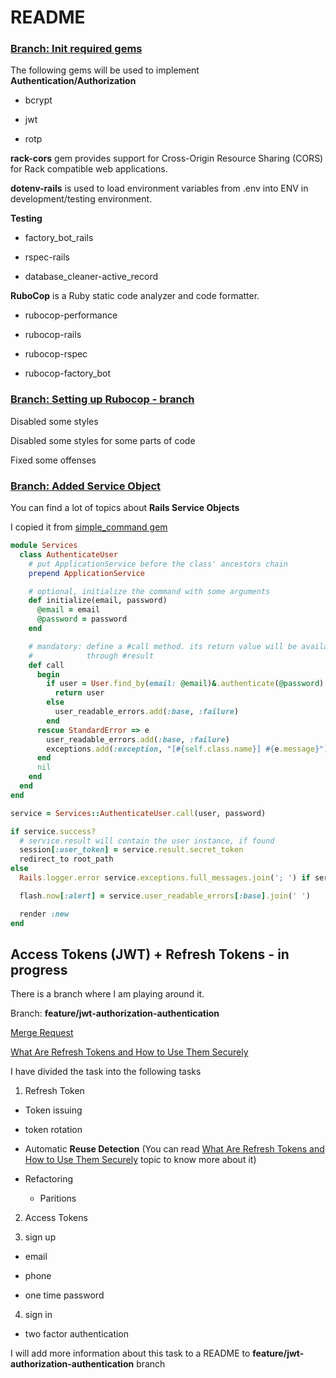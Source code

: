# README

### [Branch: Init required gems](https://github.com/AlexeyAlexey/rails_examples/tree/feature/default-gems)


The following gems will be used to implement **Authentication/Authorization**

* bcrypt

* jwt

* rotp


**rack-cors** gem provides support for Cross-Origin Resource Sharing (CORS) for Rack compatible web applications.


**dotenv-rails** is used to load environment variables from .env into ENV in development/testing environment.


**Testing**

 * factory_bot_rails
 
 * rspec-rails

 * database_cleaner-active_record



**RuboCop** is a Ruby static code analyzer and code formatter.

  * rubocop-performance

  * rubocop-rails

  * rubocop-rspec

  * rubocop-factory_bot



### [Branch: Setting up Rubocop - branch](https://github.com/AlexeyAlexey/rails_examples/tree/feature/rubocop-settuping)


Disabled some styles

Disabled some styles for some parts of code

Fixed some offenses


### [Branch: Added Service Object]()

  You can find a lot of topics about **Rails Service Objects**

  I copied it from [simple_command gem](https://github.com/nebulab/simple_command)



```ruby
module Services
  class AuthenticateUser
    # put ApplicationService before the class' ancestors chain
    prepend ApplicationService

    # optional, initialize the command with some arguments
    def initialize(email, password)
      @email = email
      @password = password
    end

    # mandatory: define a #call method. its return value will be available
    #            through #result
    def call
      begin
        if user = User.find_by(email: @email)&.authenticate(@password)
          return user
        else
          user_readable_errors.add(:base, :failure)
        end
      rescue StandardError => e
        user_readable_errors.add(:base, :failure)
        exceptions.add(:exception, "[#{self.class.name}] #{e.message}")
      end
      nil
    end
  end
end

service = Services::AuthenticateUser.call(user, password)

if service.success?
  # service.result will contain the user instance, if found
  session[:user_token] = service.result.secret_token
  redirect_to root_path
else
  Rails.logger.error service.exceptions.full_messages.join('; ') if service.exceptions.present?

  flash.now[:alert] = service.user_readable_errors[:base].join(' ')

  render :new
end
```


## Access Tokens (JWT) + Refresh Tokens - in progress

There is a branch where I am playing around it.


Branch: **feature/jwt-authorization-authentication**

[Merge Request](https://github.com/AlexeyAlexey/rails_examples/pull/2/files)


[What Are Refresh Tokens and How to Use Them Securely](https://auth0.com/blog/refresh-tokens-what-are-they-and-when-to-use-them/)

I have divided the task into the following tasks

1. Refresh Token
  
  - Token issuing

  - token rotation

  - Automatic **Reuse Detection** (You can read [What Are Refresh Tokens and How to Use Them Securely](https://auth0.com/blog/refresh-tokens-what-are-they-and-when-to-use-them/) topic to know more about it)

  - Refactoring

    - Paritions



2. Access Tokens


3. sign up
  
  - email

  - phone

  - one time password

4. sign in

  - two factor authentication

I will add more information about this task to a README to **feature/jwt-authorization-authentication** branch

